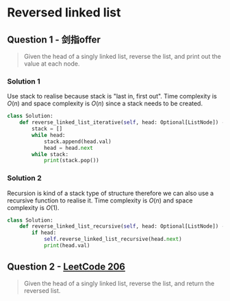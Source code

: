 # Reversed linked list

## Question 1 - 剑指offer
> Given the head of a singly linked list, reverse the list, and print out the value at each node.

### Solution 1
Use stack to realise because stack is "last in, first out". Time complexity is <em>O</em>(<em>n</em>) and space complexity is <em>O</em>(<em>n</em>) since a stack needs to be created.
```python
class Solution:
    def reverse_linked_list_iterative(self, head: Optional[ListNode]) -> None:
        stack = []
        while head:
            stack.append(head.val)
            head = head.next
        while stack:
            print(stack.pop())
```

### Solution 2
Recursion is kind of a stack type of structure therefore we can also use a recursive function to realise it. Time complexity is <em>O</em>(<em>n</em>) and space complexity is <em>O</em>(1).
```python
class Solution:
    def reverse_linked_list_recursive(self, head: Optional[ListNode]) -> None:
        if head:
            self.reverse_linked_list_recursive(head.next)
            print(head.val)
```

## Question 2 - [LeetCode 206](https://leetcode.com/problems/reverse-linked-list/)
> Given the head of a singly linked list, reverse the list, and return the reversed list.